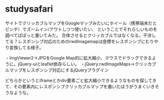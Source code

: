# studysafari

サイトでクリッカブルマップをGoogleマップみたいにホイール（携帯端末だとピンチ）でズームイン/アウトしつつ使いたい、
ということでそれらしいものを調べてぱぱっと書いてみた。
合体させるとクリッカブルではなくなる。干渉してる？レスポンシブ対応のためのrwdImagemapは座標をレスポンシブにむりやり変換してる様子。

・ImgViewer2→JPGをGoogle Map的に拡大縮小、マウスでドラッグできるように。jQuery-uiとleaflet依存らしい。
・jQuery.rwdImageMaps→クリッカブルマップをレスポンシブ対応にするjQueryプラグイン

どちらかというとiframeとかdiv要素ごと拡大縮小できるようなものを探してきて、その要素内にレスポンシブクリッカブルマップを置いたほうがうまくいきそうなような。
